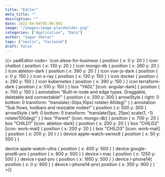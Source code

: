 ```yaml
---
title: "Editor"
meta_title: ""
description: ""
date: 2022-04-04T05:00:00Z
image: "/images/image-placeholder.png"
categories: ["Application", "Data"]
author: "Sagar Shelar"
tags: ["nextjs", "tailwind"]
draft: false
---
```


{{< yadlEditor code=
`icon alexa-for-business { position { x: 0 y: 20 } }
icon chatbot { position { x: 130 y: 20 } }
icon mongo-db { position { x: 260 y: 20 } }
icon ableton-dark { position { x: 390 y: 20 } }
icon vue-js-dark { position { x: 0 y: 150 } }
icon x-ray { position { x: 130 y: 150 } }
icon docker { position { x: 260 y: 150 } }
icon kubernetes { position { x: 390 y: 150 } }
icon terraform-dark { position { x: 510 y: 150 } }
box "YADL" [icon: angular-dark] {
    position {
        x: 700 y: 150
    }
}
annotation "Built-in node and edge types. Draggable, deletable and connectable!" {
    position {
        x: 200 y: 300
    }
    arrowStyle {
        right: 0
        bottom: 0
        transform: "translate(-30px,10px) rotate(-80deg)"
    }
}
annotation "Sub flows, toolbars and resizable nodes!" {
    position {
        x: 500 y: 300
    }
    arrowStyle {
        left: 0
        bottom: 0
        transform: "translate(5px, 25px) scale(1, -1) rotate(100deg)"
    }
}
box "Parent" [icon: mongo-db] {
    position {
        x: 700 y: 20
    }
    box "CHILD1" [icon: ableton-dark] {
        position {
            x: 200 y: 20
        }
    }
    box "CHILD2" [icon: work-mail] {
        position {
            x: 200 y: 20
        }
    }
    box "CHILD3" [icon: work-mail] {
        position {
            x: 200 y: 20
        }
    }
}
device apple-watch-series8 {
    position {
        x: 50 y: 500
    }
}

device apple-watch-ultra {
    position {
        x: 400 y: 500
    }
}
device google-pixel6-pro {
    position {
        x: 800 y: 500
    }
}
device i-mac {
    position {
        x: 1250 y: 500
    }
}
device i-pad-pro {
    position {
        x: 1950 y: 500
    }
}
device i-phone14{
    position {
        x: 0 y: 900
    }
}
device i-phone14-pro{
    position {
        x: 350 y: 900
    }
}
` >}}

